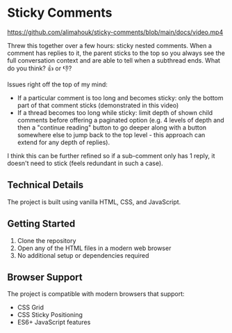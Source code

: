 # Sticky Comments

<https://github.com/alimahouk/sticky-comments/blob/main/docs/video.mp4>

Threw this together over a few hours: sticky nested comments. When a comment has replies to it, the parent sticks to the top so you always see the full conversation context and are able to tell when a subthread ends. What do you think? 👍 or 👎?

Issues right off the top of my mind:

* If a particular comment is too long and becomes sticky: only the bottom part of that comment sticks (demonstrated in this video)
* If a thread becomes too long while sticky: limit depth of shown child comments before offering a paginated option (e.g. 4 levels of depth and then a "continue reading" button to go deeper along with a button somewhere else to jump back to the top level - this approach can extend for any depth of replies).

I think this can be further refined so if a sub-comment only has 1 reply, it doesn't need to stick (feels redundant in such a case).

## Technical Details

The project is built using vanilla HTML, CSS, and JavaScript.

## Getting Started

1. Clone the repository
2. Open any of the HTML files in a modern web browser
3. No additional setup or dependencies required

## Browser Support

The project is compatible with modern browsers that support:

* CSS Grid
* CSS Sticky Positioning
* ES6+ JavaScript features
